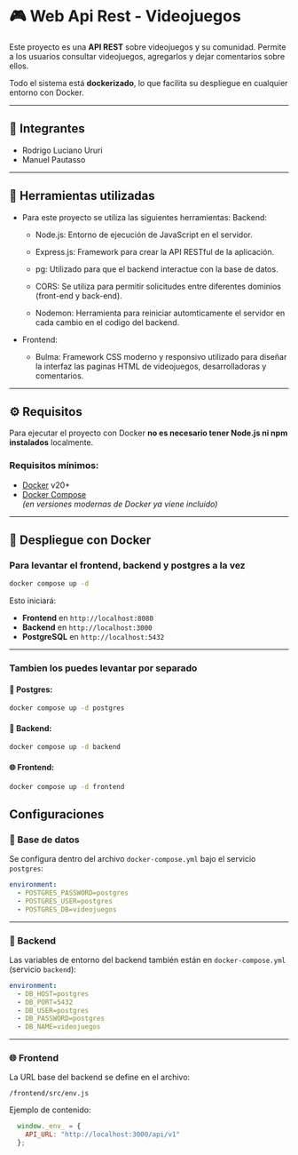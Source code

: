 # 🎮 Web Api Rest - Videojuegos

Este proyecto es una **API REST** sobre videojuegos y su comunidad. Permite a los usuarios consultar videojuegos, agregarlos y dejar comentarios sobre ellos.

Todo el sistema está **dockerizado**, lo que facilita su despliegue en cualquier entorno con Docker.

---

## 👥 Integrantes

- Rodrigo Luciano Ururi
- Manuel Pautasso

---

## 🔬 Herramientas utilizadas

- Para este proyecto se utiliza las siguientes herramientas:
Backend:
    - Node.js: Entorno de ejecución de JavaScript en el servidor.

    - Express.js: Framework para crear la API RESTful de la aplicación.

    - pg: Utilizado para que el backend interactue con la base de datos.

    - CORS: Se utiliza para permitir solicitudes entre diferentes dominios (front-end y back-end).

   - Nodemon: Herramienta para reiniciar automticamente el servidor en cada cambio en el codigo del backend.

- Frontend:
    - Bulma: Framework CSS moderno y responsivo utilizado para diseñar la interfaz las paginas HTML de videojuegos, desarrolladoras y comentarios.

---

## ⚙️ Requisitos

Para ejecutar el proyecto con Docker **no es necesario tener Node.js ni npm instalados** localmente.

### Requisitos mínimos:

- [Docker](https://www.docker.com/) v20+
- [Docker Compose](https://docs.docker.com/compose/)  
  _(en versiones modernas de Docker ya viene incluido)_

---

## 🚀 Despliegue con Docker

### Para levantar el frontend, backend y postgres a la vez
```bash
docker compose up -d
```

Esto iniciará:

- **Frontend** en `http://localhost:8080`
- **Backend** en `http://localhost:3000`
- **PostgreSQL** en `http://localhost:5432` 

---
### Tambien los puedes levantar por separado

#### 📂 Postgres:
```bash
docker compose up -d postgres
```
#### 🔧 Backend:
```bash
docker compose up -d backend
```
#### 🌐 Frontend:
```bash
docker compose up -d frontend
```


## Configuraciones

### 📂 Base de datos

Se configura dentro del archivo `docker-compose.yml` bajo el servicio `postgres`:

```yaml
environment:
  - POSTGRES_PASSWORD=postgres
  - POSTGRES_USER=postgres
  - POSTGRES_DB=videojuegos
```


---

### 🔧 Backend

Las variables de entorno del backend también están en `docker-compose.yml` (servicio `backend`):

```yaml
environment:
  - DB_HOST=postgres
  - DB_PORT=5432
  - DB_USER=postgres
  - DB_PASSWORD=postgres
  - DB_NAME=videojuegos
```

---


### 🌐 Frontend

La URL base del backend se define en el archivo:

```
/frontend/src/env.js
```

Ejemplo de contenido:

```js
  window._env_ = {
    API_URL: "http://localhost:3000/api/v1"
  };
```
